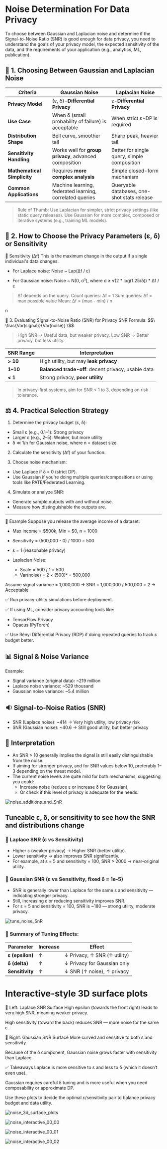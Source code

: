 # Noise Determination For Data Privacy

To choose between Gaussian and Laplacian noise and determine if the Signal-to-Noise Ratio (SNR) is good enough for data privacy, you need to understand the goals of your privacy model, the expected sensitivity of the data, and the requirements of your application (e.g., analytics, ML, publication). 

## 🔐 1. Choosing Between Gaussian and Laplacian Noise

| Criteria                    | **Gaussian Noise**                                       | **Laplacian Noise**                         |
| --------------------------- | -------------------------------------------------------- | ------------------------------------------- |
| **Privacy Model**           | (ε, δ)-**Differential Privacy**                          | ε-**Differential Privacy**                  |
| **Use Case**                | When δ (small probability of failure) is acceptable      | When strict ε-DP is required                |
| **Distribution Shape**      | Bell curve, smoother tail                                | Sharp peak, heavier tail                    |
| **Sensitivity Handling**    | Works well for **group privacy**, advanced composition   | Better for single query, simple composition |
| **Mathematical Simplicity** | Requires **more complex analysis**                       | Simple closed-form mechanism                |
| **Common Applications**     | Machine learning, federated learning, correlated queries | Queryable databases, one-shot stats release |

> Rule of Thumb:
> Use Laplacian for simpler, strict privacy settings (like static query releases).
> Use Gaussian for more complex, composed or iterative systems (e.g., training ML models).

## 📏 2. How to Choose the Privacy Parameters (ε, δ) or Sensitivity
🔹 Sensitivity (Δf)
This is the maximum change in the output if a single individual's data changes.

- For Laplace noise:
Noise ~ Lap(Δf / ε)

- For Gaussian noise:
Noise ~ N(0, σ²), where
σ ≥ √(2 * log(1.25/δ)) * Δf / ε

> Δf depends on the query.
> Count queries: Δf = 1
> Sum queries: Δf = max possible value
> Mean: Δf = (max - min) / n

n

🎯 3. Evaluating Signal-to-Noise Ratio (SNR) for Privacy
SNR Formula:
$$\ \frac{Var(signal)}{Var(noise)} \$$

> High SNR → Useful data, but weaker privacy.
> Low SNR → Better privacy, but less utility.

| SNR Range | Interpretation                                      |
| --------- | --------------------------------------------------- |
| **> 10**  | High utility, but may **leak privacy**              |
| **1–10**  | **Balanced trade-off**: decent privacy, usable data |
| **< 1**   | Strong privacy, **poor utility**                    |

> In privacy-first systems, aim for SNR < 1 to 3, depending on risk tolerance.

## ⚖️ 4. Practical Selection Strategy

1. Determine the privacy budget (ε, δ):
- Small ε (e.g., 0.1–1): Strong privacy
- Larger ε (e.g., 2–5): Weaker, but more utility
- δ ≪ 1/n for Gaussian noise, where n = dataset size

2. Calculate the sensitivity (Δf) of your function.

3. Choose noise mechanism:
- Use Laplace if δ = 0 (strict DP).
- Use Gaussian if you're doing multiple queries/compositions or using tools like PATE/Federated Learning.

4. Simulate or analyze SNR:
- Generate sample outputs with and without noise.
- Measure how distinguishable the outputs are.

<hr>

🧪 Example
Suppose you release the average income of a dataset:
- Max income = $500k, Min = $0, n = 1000
- Sensitivity = (500,000 - 0) / 1000 = 500
- ε = 1 (reasonable privacy)

- Laplacian Noise:
	- Scale = 500 / 1 = 500
	- Var(noise) = 2 × (500)² = 500,000

Assume signal variance = 1,000,000
→ SNR = 1,000,000 / 500,000 = 2 → Acceptable


✅ Run privacy-utility simulations before deployment.

✅ If using ML, consider privacy accounting tools like:
- TensorFlow Privacy
- Opacus (PyTorch)

✅ Use Rényi Differential Privacy (RDP) if doing repeated queries to track ε budget better.

## 📊 Signal & Noise Variance
Example: 
- Signal variance (original data): ~219 million
- Laplace noise variance: ~529 thousand
- Gaussian noise variance: ~5.4 million

## 🔉 Signal-to-Noise Ratios (SNR)
- SNR (Laplace noise): ~414 → Very high utility, low privacy risk
- SNR (Gaussian noise): ~40.6 → Still good utility, but better privacy

## 🎯 Interpretation
- An SNR > 10 generally implies the signal is still easily distinguishable from the noise.
- If aiming for stronger privacy, and for SNR values below 10, preferably 1–3 depending on the threat model.
- The current noise levels are quite mild for both mechanisms, suggesting you could:
	- Increase noise (reduce ε or increase δ for Gaussian),
	- Or check if this level of privacy is adequate for the needs.

![noise_additions_and_SnR](noise_additions_and_SnR.png)

## Tuneable ε, δ, or sensitivity to see how the SNR and distributions change

### 🔵 Laplace SNR (ε vs Sensitivity)
- Higher ε (weaker privacy) → Higher SNR (better utility).
- Lower sensitivity → also improves SNR significantly.
- For example, at ε = 5 and sensitivity = 100, SNR > 2000 → near-original utility.

### 🔴 Gaussian SNR (ε vs Sensitivity, fixed δ = 1e-5)
- SNR is generally lower than Laplace for the same ε and sensitivity — indicating stronger privacy.
- Still, increasing ε or reducing sensitivity improves SNR.
- For ε = 5 and sensitivity = 100, SNR is ~180 — strong utility, moderate privacy.

![tune_noise_SnR](tune_noise_SnR.png)

### 📌 Summary of Tuning Effects:
| Parameter       | Increase | Effect                       |
| --------------- | -------- | ---------------------------- |
| **ε (epsilon)** | ↑        | ↓ Privacy, ↑ SNR (↑ utility) |
| **δ (delta)**   | ↑        | ↓ Privacy for Gaussian only  |
| **Sensitivity** | ↑        | ↓ SNR (↑ noise), ↑ privacy   |

# Interactive-style 3D surface plots
🔷 Left: Laplace SNR Surface
High epsilon (towards the front right) leads to very high SNR, meaning weaker privacy.

High sensitivity (toward the back) reduces SNR — more noise for the same ε.

🔶 Right: Gaussian SNR Surface
More curved and sensitive to both ε and sensitivity.

Because of the δ component, Gaussian noise grows faster with sensitivity than Laplace.

✅ Takeaways
Laplace is more sensitive to ε and less to δ (which it doesn’t even use).

Gaussian requires careful δ tuning and is more useful when you need composability or approximate DP.

Use these plots to decide the optimal ε/sensitivity pair to balance privacy budget and data utility.

![noise_3d_surface_plots](noise_3d_surface_plots.png)

![noise_interactive_00_00](noise_interactive_00_00.png)

![noise_interactive_00_01](noise_interactive_00_01.png)

![noise_interactive_00_02](noise_interactive_00_02.png)




